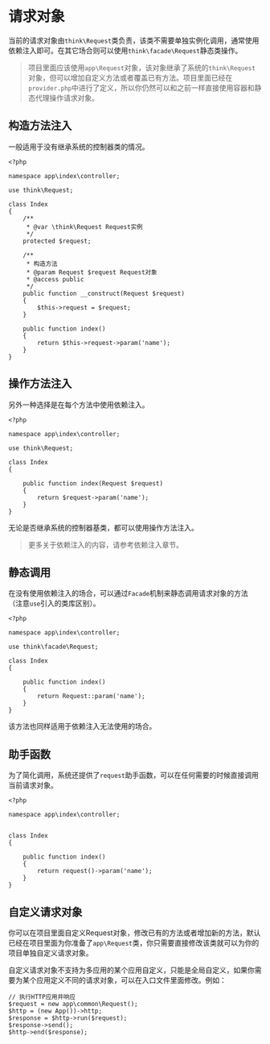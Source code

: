 # 请求对象

当前的请求对象由`think\Request`类负责，该类不需要单独实例化调用，通常使用依赖注入即可。在其它场合则可以使用`think\facade\Request`静态类操作。

> 项目里面应该使用`app\Request`对象，该对象继承了系统的`think\Request`对象，但可以增加自定义方法或者覆盖已有方法。项目里面已经在`provider.php`中进行了定义，所以你仍然可以和之前一样直接使用容器和静态代理操作请求对象。

## 构造方法注入

一般适用于没有继承系统的控制器类的情况。

```
<?php

namespace app\index\controller;

use think\Request;

class Index 
{
    /**
     * @var \think\Request Request实例
     */
    protected $request;
    
    /**
     * 构造方法
     * @param Request $request Request对象
     * @access public
     */
    public function __construct(Request $request)
    {
		$this->request = $request;
    }
    
    public function index()
    {
		return $this->request->param('name');
    }    
}
```

## 操作方法注入

另外一种选择是在每个方法中使用依赖注入。

```
<?php

namespace app\index\controller;

use think\Request;

class Index
{
    
    public function index(Request $request)
    {
		return $request->param('name');
    }    
}
```

无论是否继承系统的控制器基类，都可以使用操作方法注入。

> 更多关于依赖注入的内容，请参考依赖注入章节。

## 静态调用

在没有使用依赖注入的场合，可以通过`Facade`机制来静态调用请求对象的方法（注意`use`引入的类库区别）。

```
<?php

namespace app\index\controller;

use think\facade\Request;

class Index
{
    
    public function index()
    {
		return Request::param('name');
    }    
}
```

该方法也同样适用于依赖注入无法使用的场合。

## 助手函数

为了简化调用，系统还提供了`request`助手函数，可以在任何需要的时候直接调用当前请求对象。

```
<?php

namespace app\index\controller;


class Index
{

    public function index()
    {
        return request()->param('name');
    }
}
```

## 自定义请求对象

你可以在项目里面自定义Request对象，修改已有的方法或者增加新的方法，默认已经在项目里面为你准备了`app\Request`类，你只需要直接修改该类就可以为你的项目单独自定义请求对象。

自定义请求对象不支持为多应用的某个应用自定义，只能是全局自定义，如果你需要为某个应用定义不同的请求对象，可以在入口文件里面修改。例如：

```
// 执行HTTP应用并响应
$request = new app\common\Request();
$http = (new App())->http;
$response = $http->run($request);
$response->send();
$http->end($response);
```